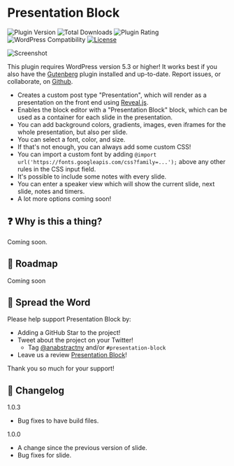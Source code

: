 # Presentation Block

![Plugin Version](https://img.shields.io/wordpress/plugin/v/presentation-block.svg?maxAge=172800) ![Total Downloads](https://img.shields.io/wordpress/plugin/dt/presentation-block.svg?maxAge=172800) ![Plugin Rating](https://img.shields.io/wordpress/plugin/r/presentation-block.svg?maxAge=172800) ![WordPress Compatibility](https://img.shields.io/wordpress/v/presentation-block.svg?maxAge=172800) [![License](https://img.shields.io/badge/license-GPL--2.0%2B-red.svg)](https://github.com/abstractwp/slide)

![Screenshot](https://demotest.abstractwp.com/wp-content/uploads/2022/08/presentation-block-screenshot.png)

This plugin requires WordPress version 5.3 or higher! It works best if you also have the [Gutenberg](https://wordpress.org/plugins/gutenberg/) plugin installed and up-to-date.
Report issues, or collaborate, on [Github](https://github.com/abstractwp/slide).

- Creates a custom post type "Presentation", which will render as a presentation on the front end using [Reveal.js](https://revealjs.com).
- Enables the block editor with a "Presentation Block" block, which can be used as a container for each slide in the presentation.
- You can add background colors, gradients, images, even iframes for the whole presentation, but also per slide.
- You can select a font, color, and size.
- If that's not enough, you can always add some custom CSS!
- You can import a custom font by adding `@import url('https://fonts.googleapis.com/css?family=...');` above any other rules in the CSS input field.
- It's possible to include some notes with every slide.
- You can enter a speaker view which will show the current slide, next slide, notes and timers.
- A lot more options coming soon!

## :question: Why is this a thing?

Coming soon.

## :dart: Roadmap

Coming soon

## :tada: Spread the Word

Please help support Presentation Block by:

- Adding a GitHub Star to the project!
- Tweet about the project on your Twitter!
  - Tag [@anabstractny](https://twitter.com/anabstractny) and/or `#presentation-block`
- Leave us a review [Presentation Block](https://wordpress.org/plugins/presentation-block/)!

Thank you so much for your support!

## :scroll: Changelog

1.0.3

- Bug fixes to have build files.

1.0.0

- A change since the previous version of slide.
- Bug fixes for slide.
